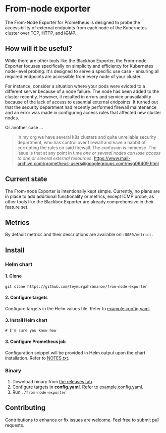 # From-node exporter

The From-Node Exporter for Prometheus is designed to probe the accessibility of external endpoints from each node of the Kubernetes cluster over TCP, HTTP, and ~~ICMP~~.

## How will it be useful?

While there are other tools like the Blackbox Exporter, the From-node Exporter focuses specifically on simplicity and efficiency for Kubernetes node-level probing. It's designed to serve a specific use case - ensuring all required endpoints are accessible from every node of your cluster.

For instance, consider a situation where your pods were evicted to a different server because of a node failure. The node has been added to the cluster recently. However, it resulted in errors and service unavailability because of the lack of access to essential external endpoints. It turned out that the security department had recently performed firewall maintenance and an error was made in configuring access rules that affected new cluster nodes. 

Or another case ...
> In my org we have several k8s clusters and quite unreliable security department, who has control over firewall and have a habbit of corrupting the rules on said firewall. The confusion is immense. The issue is that at any point in time *one or several nodes can lose access to one or several external resources*.
https://www.mail-archive.com/prometheus-users@googlegroups.com/msg06409.html

## Current state

The From-node Exporter is intentionally kept simple. Currently, no plans are in place to add additional functionality or metrics, except ICMP probe, as other tools like the Blackbox Exporter are already comprehensive in their feature set.

## Metrics

By default metrics and their descriptions are available on ```:8080/metrics```.

## Install
### Helm chart

#### 1. Clone

```
git clone https://github.com/teymurgahramanov/from-node-exporter
```

#### 2. Configure targets

Configure targets in the Helm values file. Refer to [example.config.yaml](./example.config.yaml).

#### 3. Install Helm chart

```
# I'm sure you know how
```

#### 3. Configure Prometheus job

Configuration snippet will be provided in Helm output upon the chart installation. Refer to [NOTES.txt](chart/templates/NOTES.txt).

### Binary

1. Download binary from [the releases tab](https://github.com/teymurgahramanov/from-node-exporter/releases).
2. Configure targets in __config.yaml__. Refer to [example.config.yaml](./example.config.yaml).
3. Run ```./from-node-exporter```

## Contributing
Contributions to enhance or fix issues are welcome. Feel free to submit pull requests.
